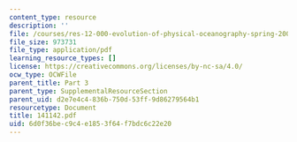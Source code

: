 ```yaml
---
content_type: resource
description: ''
file: /courses/res-12-000-evolution-of-physical-oceanography-spring-2007/6d0f36bec9c4e1853f64f7bdc6c22e20_141142.pdf
file_size: 973731
file_type: application/pdf
learning_resource_types: []
license: https://creativecommons.org/licenses/by-nc-sa/4.0/
ocw_type: OCWFile
parent_title: Part 3
parent_type: SupplementalResourceSection
parent_uid: d2e7e4c4-836b-750d-53ff-9d86279564b1
resourcetype: Document
title: 141142.pdf
uid: 6d0f36be-c9c4-e185-3f64-f7bdc6c22e20
---
```

